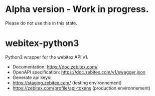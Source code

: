 # Alpha version - Work in progress.
Please do not use this in this state.

# webitex-python3
 Python3 wrapper for the webitex API v1.

- Documentation: https://doc.zebitex.com/
- OpenAPI specification: https://doc.zebitex.com/v1/swagger.json
- Generate api keys:
 - https://staging.zebitex.com/ (testing environnement)
 - https://zebitex.com/profile/api-tokens (production environnement)
 

